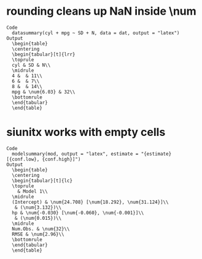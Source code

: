 # rounding cleans up NaN inside \num

    Code
      datasummary(cyl + mpg ~ SD + N, data = dat, output = "latex")
    Output
      \begin{table}
      \centering
      \begin{tabular}[t]{lrr}
      \toprule
      cyl & SD & N\\
      \midrule
      4 &  & 11\\
      6 &  & 7\\
      8 &  & 14\\
      mpg & \num{6.03} & 32\\
      \bottomrule
      \end{tabular}
      \end{table}

# siunitx works with empty cells

    Code
      modelsummary(mod, output = "latex", estimate = "{estimate} [{conf.low}, {conf.high}]")
    Output
      \begin{table}
      \centering
      \begin{tabular}[t]{lc}
      \toprule
        & Model 1\\
      \midrule
      (Intercept) & \num{24.708} [\num{18.292}, \num{31.124}]\\
       & (\num{3.132})\\
      hp & \num{-0.030} [\num{-0.060}, \num{-0.001}]\\
       & (\num{0.015})\\
      \midrule
      Num.Obs. & \num{32}\\
      RMSE & \num{2.96}\\
      \bottomrule
      \end{tabular}
      \end{table}


